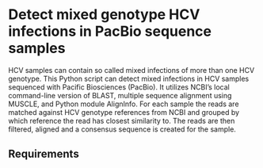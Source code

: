 # Detect mixed genotype HCV infections in PacBio sequence samples
HCV samples can contain so called mixed infections of more than one HCV genotype. This Python script can detect mixed infections in HCV samples sequenced with Pacific Biosciences (PacBio). It utilizes NCBI’s local command-line version of BLAST, multiple sequence alignment using MUSCLE, and Python module AlignInfo. For each sample the reads are matched against HCV genotype references from NCBI and grouped by which reference the read has closest similarity to. The reads are then filtered, aligned and a consensus sequence is created for the sample.

## Requirements
